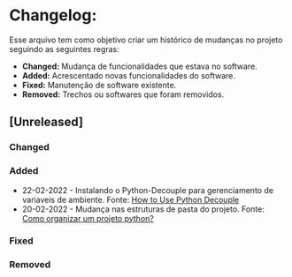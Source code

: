 # Changelog:

Esse arquivo tem como objetivo criar um histórico de mudanças no projeto seguindo as seguintes regras:

- **Changed:** Mudança de funcionalidades que estava no software.
- **Added:** Acrescentado novas funcionalidades do software.
- **Fixed:** Manutenção de software existente.
- **Removed:** Trechos ou softwares que foram removidos.


## [Unreleased]

### Changed



### Added

* 22-02-2022 - Instalando o Python-Decouple para gerenciamento de variaveis de ambiente. Fonte: [How to Use Python Decouple](https://simpleisbetterthancomplex.com/2015/11/26/package-of-the-week-python-decouple.html)
* 20-02-2022 - Mudança nas estruturas de pasta do projeto. Fonte: [Como organizar um projeto python?](https://www.youtube.com/watch?v=O3bs4JtHrow)

### Fixed



### Removed



